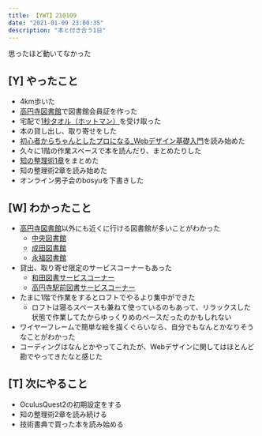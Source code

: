 ```yaml
---
title: 【YWT】210109
date: "2021-01-09 23:00:35"
description: "本と付き合う1日"
---
```


思ったほど動いてなかった

## [Y] やったこと

- 4km歩いた
- [高円寺図書館](https://www.library.city.suginami.tokyo.jp/facilities/kouenji.html)で図書館会員証を作った
- 宅配で[1秒タオル（ホットマン）](https://www.hotman-onlineshop.com/ec/sp/slist/1byosmt)を受け取った
- 本の貸し出し、取り寄せをした
- [初心者からちゃんとしたプロになる\_Webデザイン基礎入門](https://books.mdn.co.jp/books/3219203009/)を読み始めた
- 久々に1階の作業スペースで本を読んだり、まとめたりした
- [知の整理術1章](https://github.com/LeeDDHH/book-output/blob/main/%E7%9F%A5%E3%81%AE%E6%95%B4%E7%90%86%E8%A1%93/list.md)をまとめた
- 知の整理術2章を読み始めた
- オンライン男子会のbosyuを下書きした

## [W] わかったこと

- [高円寺図書館](https://www.library.city.suginami.tokyo.jp/facilities/kouenji.html)以外にも近くに行ける図書館が多いことがわかった
  - [中央図書館](https://www.library.city.suginami.tokyo.jp/facilities/chuou.html)
  - [成田図書館](https://www.library.city.suginami.tokyo.jp/facilities/narita.html)
  - [永福図書館](https://www.library.city.suginami.tokyo.jp/facilities/eifuku.html)
- 貸出、取り寄せ限定のサービスコーナーもあった
  - [和田図書サービスコーナー](https://www.library.city.suginami.tokyo.jp/facilities/wada.html)
  - [高円寺駅前図書サービスコーナー](https://www.library.city.suginami.tokyo.jp/facilities/ekimae.html)
- たまに1階で作業をするとロフトでやるより集中ができた
  - ロフトは寝るスペースも兼ねて使っているのもあって、リラックスした状態で作業してたからゆっくりめのペースだったのかもしれない
- ワイヤーフレームで簡単な絵を描くぐらいなら、自分でもなんとかなりそうなことがわかった
- コーディングはなんとかやってこれたが、Webデザインに関してはほとんど勘でやってきたなと感じた

## [T] 次にやること

- OculusQuest2の初期設定をする
- 知の整理術2章を読み続ける
- 技術書典で買った本を読み始める
